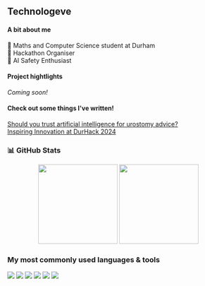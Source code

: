 ## Technologeve 

#### A bit about me
🔭 Maths and Computer Science student at Durham  
👾 Hackathon Organiser   
🤖 AI Safety Enthusiast  

#### Project hightlights
_Coming soon!_

#### Check out some things I've written!
[Should you trust artificial intelligence for urostomy advice?](https://urostomyassociation.org.uk/information-pages/should-you-trust-ai/)  
[Inspiring Innovation at DurHack 2024](https://www.rs-online.com/designspark/inspiring-innovation-at-durhack-2024)

### 📊 GitHub Stats 
<p align="center">
  <img src="https://github-readme-stats.vercel.app/api?username=technologeve&show_icons=true&hide_border=true&theme=gruvbox_light&hide=stars,issues,contribs&hide_rank=true" height="180em" />
  <img src="https://github-readme-stats.vercel.app/api/top-langs/?username=technologeve&layout=compact&hide_border=true&theme=gruvbox_light&hide=Jupyter%20Notebook" height="180em" />
</p>
<!-- ![GitHub Stats](https://github-readme-stats.vercel.app/api?username=technologeve&show_icons=true&hide_border=true&theme=tokyonight&hide=stars,issues,contribs&hide_rank=true)  
![Top Languages](https://github-readme-stats.vercel.app/api/top-langs/?username=technologeve&layout=compact&hide_border=true&theme=tokyonight&hide=Jupyter%20Notebook)   -->

### My most commonly used languages & tools
<p>
  <img src="https://img.shields.io/badge/Python-3776AB?style=for-the-badge&logo=python&logoColor=white" />
  <img src="https://img.shields.io/badge/MATLAB-0076A8?style=for-the-badge&logo=matlab&logoColor=white" />
  <img src="https://img.shields.io/badge/R-276DC3?style=for-the-badge&logo=r&logoColor=white" />
  <img src="https://img.shields.io/badge/Stan-CC0000?style=for-the-badge&logoColor=white" />
  <img src="https://img.shields.io/badge/Git-F05032?style=for-the-badge&logo=git&logoColor=white" />
  <img src="https://img.shields.io/badge/Linux-FCC624?style=for-the-badge&logo=linux&logoColor=black" />
</p>
